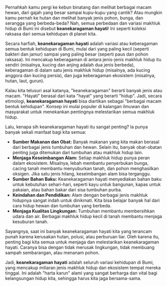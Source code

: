 Pernahkah kamu pergi ke kebun binatang dan melihat berbagai macam hewan, dari gajah yang besar sampai kupu-kupu yang cantik? Atau mungkin kamu pernah ke hutan dan melihat banyak jenis pohon, bunga, dan serangga yang berbeda-beda? Nah, semua perbedaan dan variasi makhluk hidup di Bumi ini disebut **keanekaragaman hayati**! Ini seperti koleksi raksasa dari semua kehidupan di planet kita.

Secara harfiah, **keanekaragaman hayati** adalah variasi atau keberagaman semua bentuk kehidupan di Bumi, mulai dari yang paling kecil (seperti bakteri dan jamur) sampai yang paling besar (seperti paus dan pohon raksasa). Ini mencakup keberagaman di antara jenis-jenis makhluk hidup itu sendiri (misalnya, kucing dan anjing adalah dua jenis berbeda), keberagaman di dalam satu jenis makhluk hidup (misalnya, ada kucing anggora dan kucing persia), dan juga keberagaman ekosistem (misalnya, hutan, laut, gurun).

Kalau kita telusuri asal katanya, "keanekaragaman" berarti banyak jenis atau macam. "Hayati" berasal dari kata "hayat" yang berarti "hidup". Jadi, secara etimologi, **keanekaragaman hayati** bisa diartikan sebagai "berbagai macam bentuk kehidupan". Konsep ini mulai populer di kalangan ilmuwan dan masyarakat untuk menekankan pentingnya melestarikan semua makhluk hidup.

Lalu, kenapa sih keanekaragaman hayati itu sangat penting? Ia punya banyak sekali manfaat bagi kita semua:

- **Sumber Makanan dan Obat:** Banyak makanan yang kita makan berasal dari berbagai jenis tumbuhan dan hewan. Selain itu, banyak obat-obatan penting juga ditemukan dari tumbuhan atau makhluk hidup lain.
- **Menjaga Keseimbangan Alam:** Setiap makhluk hidup punya peran dalam ekosistem. Misalnya, lebah membantu penyerbukan bunga, cacing tanah membantu menyuburkan tanah, dan pohon menghasilkan oksigen. Jika satu jenis hilang, keseimbangan alam bisa terganggu.
- **Sumber Bahan Baku:** Keanekaragaman hayati menyediakan bahan baku untuk kebutuhan sehari-hari, seperti kayu untuk bangunan, kapas untuk pakaian, atau bahan bakar dari sisa tumbuhan purba.
- **Keindahan dan Pendidikan:** Alam dengan berbagai jenis makhluk hidupnya sangat indah untuk dinikmati. Kita bisa belajar banyak hal dari cara hidup hewan dan tumbuhan yang berbeda.
- **Menjaga Kualitas Lingkungan:** Tumbuhan membantu membersihkan udara dan air. Berbagai makhluk hidup kecil di tanah membantu menjaga kesuburan tanah.

Sayangnya, saat ini banyak keanekaragaman hayati kita yang terancam punah karena kerusakan hutan, polusi, atau perburuan liar. Oleh karena itu, penting bagi kita semua untuk menjaga dan melestarikan keanekaragaman hayati. Caranya bisa dengan tidak merusak lingkungan, tidak membuang sampah sembarangan, atau menanam pohon.

Jadi, **keanekaragaman hayati** adalah seluruh variasi kehidupan di Bumi, yang mencakup miliaran jenis makhluk hidup dan ekosistem tempat mereka tinggal. Ini adalah "harta karun" alami yang sangat berharga dan vital bagi kelangsungan hidup kita, sehingga harus kita jaga bersama-sama.